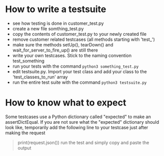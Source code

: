 # How to write a testsuite
* see how testing is done in customer_test.py
* create a new file somthing_test.py
* copy the contents of customer_test.py to your newly created file
* remove customer related testcases (all methods starting with 'test_')
* make sure the methods setUp(), tearDown() and wait_for_server_to_fire_up() are still there
* write your own testcases. Stick to the naming convention test_something
* run your tests with the command ```python3 something_test.py```
* edit testsuite.py. Import your test class and add your class to the 'test_classes_to_run' array
* run the entire test suite with the command ```python3 testsuite.py```

# How to know what to expect
Some testcases use a Python dictionary called "expected" to make an assertDictEqual.
If you are not sure what the "expected" dictionary should look like, temporarily add the following line to your testcase just after making the request
> print(request.json())
run the test and simply copy and paste the output 
